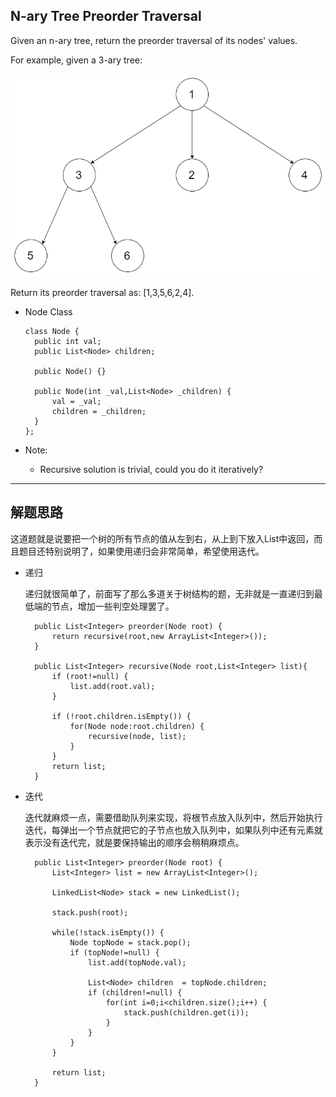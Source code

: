 ## N-ary Tree Preorder Traversal

Given an n-ary tree, return the preorder traversal of its nodes' values.

For example, given a 3-ary tree:

![树表](https://github.com/nemolpsky/algorithm/raw/master/file/image//1.png)
 

Return its preorder traversal as: [1,3,5,6,2,4].

- Node Class
  ```
  class Node {
    public int val;
    public List<Node> children;

    public Node() {}

    public Node(int _val,List<Node> _children) {
        val = _val;
        children = _children;
    }
  };
  ``` 

- Note:

  - Recursive solution is trivial, could you do it iteratively?

---

## 解题思路

这道题就是说要把一个树的所有节点的值从左到右，从上到下放入List中返回，而且题目还特别说明了，如果使用递归会非常简单，希望使用迭代。

- 递归

  递归就很简单了，前面写了那么多道关于树结构的题，无非就是一直递归到最低端的节点，增加一些判空处理罢了。

  ```
    public List<Integer> preorder(Node root) {
    	return recursive(root,new ArrayList<Integer>());
    }
    
    public List<Integer> recursive(Node root,List<Integer> list){
    	if (root!=null) {
			list.add(root.val);
		}
    	
    	if (!root.children.isEmpty()) {
			for(Node node:root.children) {
				recursive(node, list);
			}
		}
    	return list;
    }
  ```

- 迭代

  迭代就麻烦一点，需要借助队列来实现，将根节点放入队列中，然后开始执行迭代，每弹出一个节点就把它的子节点也放入队列中，如果队列中还有元素就表示没有迭代完，就是要保持输出的顺序会稍稍麻烦点。

  ```
    public List<Integer> preorder(Node root) {
    	List<Integer> list = new ArrayList<Integer>();
    	
    	LinkedList<Node> stack = new LinkedList();
    	
    	stack.push(root);
    	
    	while(!stack.isEmpty()) {
    		Node topNode = stack.pop();
    		if (topNode!=null) {
				list.add(topNode.val);
			
				List<Node> children  = topNode.children;
				if (children!=null) {
					for(int i=0;i<children.size();i++) {
						stack.push(children.get(i));
					}
				}
    		}
    	}
    	
    	return list;
    }
  ```